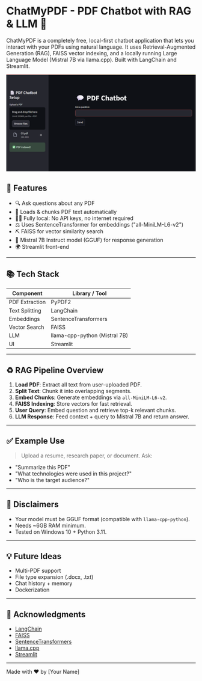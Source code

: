 # ChatMyPDF - PDF Chatbot with RAG & LLM 🤖

ChatMyPDF is a completely free, local-first chatbot application that lets you interact with your PDFs using natural language. It uses Retrieval-Augmented Generation (RAG), FAISS vector indexing, and a locally running Large Language Model (Mistral 7B via llama.cpp). Built with LangChain and Streamlit.

<p align="center">
  <img src="ChatMyPDF.png" alt="ChatMyPDF.png" width="900"/>
</p>


## 🚀 Features

* 🔍 Ask questions about any PDF
* 📂 Loads & chunks PDF text automatically
* 👩‍💻 Fully local: No API keys, no internet required
* ⚖️ Uses SentenceTransformer for embeddings ("all-MiniLM-L6-v2")
* ⛏️ FAISS for vector similarity search
* 🧐 Mistral 7B Instruct model (GGUF) for response generation
* 🌍 Streamlit front-end

---

## 📚 Tech Stack

| Component      | Library / Tool                |
| -------------- | ----------------------------- |
| PDF Extraction | PyPDF2                        |
| Text Splitting | LangChain                     |
| Embeddings     | SentenceTransformers          |
| Vector Search  | FAISS                         |
| LLM            | llama-cpp-python (Mistral 7B) |
| UI             | Streamlit                     |

---

## ♻️ RAG Pipeline Overview

1. **Load PDF**: Extract all text from user-uploaded PDF.
2. **Split Text**: Chunk it into overlapping segments.
3. **Embed Chunks**: Generate embeddings via `all-MiniLM-L6-v2`.
4. **FAISS Indexing**: Store vectors for fast retrieval.
5. **User Query**: Embed question and retrieve top-k relevant chunks.
6. **LLM Response**: Feed context + query to Mistral 7B and return answer.

---

## ✅ Example Use

> Upload a resume, research paper, or document. Ask:

* "Summarize this PDF"
* "What technologies were used in this project?"
* "Who is the target audience?"

---

## 🚨 Disclaimers

* Your model must be GGUF format (compatible with `llama-cpp-python`).
* Needs \~6GB RAM minimum.
* Tested on Windows 10 + Python 3.11.

---

## 💡 Future Ideas

* Multi-PDF support
* File type expansion (.docx, .txt)
* Chat history + memory
* Dockerization

---

## 🙏 Acknowledgments

* [LangChain](https://github.com/langchain-ai/langchain)
* [FAISS](https://github.com/facebookresearch/faiss)
* [SentenceTransformers](https://www.sbert.net/)
* [llama.cpp](https://github.com/ggerganov/llama.cpp)
* [Streamlit](https://streamlit.io)

---

Made with ❤️ by \[Your Name]
